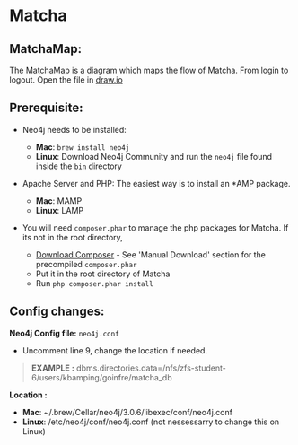 # Matcha

## MatchaMap:
The MatchaMap is a diagram which maps the flow of Matcha. From login to logout.
Open the file in [draw.io](http://draw.io)

## Prerequisite:
- Neo4j needs to be installed: 
  - **Mac**: `brew install neo4j`
  - **Linux**: Download Neo4j Community and run the `neo4j` file found inside the `bin` directory
  
- Apache Server and PHP:
  The easiest way is to install an *AMP package.
  - **Mac**: MAMP
  - **Linux**: LAMP

- You will need `composer.phar` to manage the php packages for Matcha. If its not in the root directory,
  - [Download Composer](https://getcomposer.org/download/) - See 'Manual Download' section for the precompiled `composer.phar`
  - Put it in the root directory of Matcha
  - Run `php composer.phar install`
  
## Config changes: 
**Neo4j Config file:**
`neo4j.conf`
- Uncomment line 9, change the location if needed. 

> **EXAMPLE :** dbms.directories.data=/nfs/zfs-student-6/users/kbamping/goinfre/matcha_db

**Location :**
  - **Mac**: ~/.brew/Cellar/neo4j/3.0.6/libexec/conf/neo4j.conf
  - **Linux**: /etc/neo4j/conf/neo4j.conf (not nessessarry to change this on Linux)
